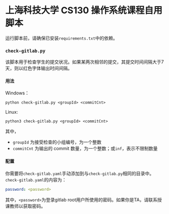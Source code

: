 # 上海科技大学 CS130 操作系统课程自用脚本

运行脚本前，请确保已安装`requirements.txt`中的依赖。

### `check-gitlab.py`

该脚本用于检查学生的提交状况。如果某两次相邻的提交，其提交时间间隔大于7天，则以红色字体输出时间间隔。

#### 用法

Windows：

```shell
python check-gitlab.py <groupId> <commitCnt>
```

Linux:

```shell
python3 check-gitlab.py <groupId> <commitCnt>
```

其中，
- `groupId` 为接受检查的小组编号，为一个整数
- `commitCnt` 为输出的 commit 数量，为一个整数；或`inf`，表示不限制数量

#### 配置

你需要将`check-gitlab.yaml`手动添加到与`check-gitlab.py`相同的目录中。`check-gitlab.yaml`的内容为：
```yaml
password: <password>
```
其中，`<password>`为登录gitlab root用户所使用的密码。如果你是TA，请联系授课教师以获取密码。